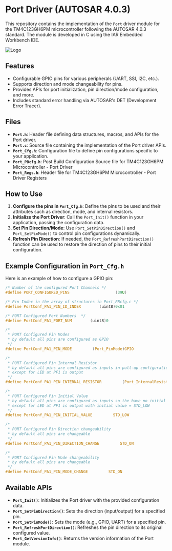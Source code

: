 
# Port Driver (AUTOSAR 4.0.3)

This repository contains the implementation of the `Port` driver module for the TM4C123GH6PM microcontroller following the AUTOSAR 4.0.3 standard. The module is developed in C using the IAR Embedded Workbench IDE.

![Logo](https://github.com/user-attachments/assets/d6258306-5c5b-4ad6-9327-88d452ae10f6)


## Features
- Configurable GPIO pins for various peripherals (UART, SSI, I2C, etc.).
- Supports direction and mode changeability for pins.
- Provides APIs for port initialization, pin direction/mode configuration, and more.
- Includes standard error handling via AUTOSAR's DET (Development Error Tracer).

## Files
- **`Port.h`**: Header file defining data structures, macros, and APIs for the Port driver.
- **`Port.c`**: Source file containing the implementation of the Port driver APIs.
- **`Port_Cfg.h`**: Configuration file to define pin configurations specific to your application.
- **`Port_PBcfg.h`**:  Post Build Configuration Source file for TM4C123GH6PM Microcontroller - Port Driver
- **`Port_Regs.h`**: Header file for TM4C123GH6PM Microcontroller - Port Driver Registers
  
## How to Use
1. **Configure the pins in `Port_Cfg.h`**: Define the pins to be used and their attributes such as direction, mode, and internal resistors.
2. **Initialize the Port Driver**: Call the `Port_Init()` function in your application, passing the configuration data.
3. **Set Pin Direction/Mode**: Use `Port_SetPinDirection()` and `Port_SetPinMode()` to control pin configurations dynamically.
4. **Refresh Pin Direction**: If needed, the `Port_RefreshPortDirection()` function can be used to restore the direction of pins to their initial configuration.

## Example Configuration in `Port_Cfg.h`
Here is an example of how to configure a GPIO pin:

```c
/* Number of the configured Port Channels */
#define PORT_CONFIGURED_PINS                    (39U)

/* Pin Index in the array of structures in Port_PBcfg.c */
#define PortConf_PA1_PIN_ID_INDEX        (uint8)0x01

/* PORT Configured Port Numbers  */
#define PortConf_PA1_PORT_NUM        (uint8)0

/* 
 * PORT Configured Pin Modes 
 * by default all pins are configured as GPIO 
 */
#define PortConf_PA1_PIN_MODE         (Port_PinMode)GPIO

/* 
 * PORT Configured Pin Internal Resistor 
 * by default all pins are configured as inputs in pull-up configuration,
 * except for LED at PF1 is output  
 */
#define PortConf_PA1_PIN_INTERNAL_RESISTOR         (Port_InternalResistorType)PULL_UP

/* 
 * PORT Configured Pin Initial Value 
 * by default all pins are configured as inputs so the have no initial value,
 * except for LED at PF1 is output with initial value = STD_LOW  
 */
#define PortConf_PA1_PIN_INITIAL_VALUE         STD_LOW

/* 
 * PORT Configured Pin Direction changeability
 * by default all pins are changeable  
 */
#define PortConf_PA1_PIN_DIRECTION_CHANGE         STD_ON

/* 
 * PORT Configured Pin Mode changeability
 * by default all pins are changeable  
 */
#define PortConf_PA1_PIN_MODE_CHANGE         STD_ON

```

## Available APIs
- **`Port_Init()`**: Initializes the Port driver with the provided configuration data.
- **`Port_SetPinDirection()`**: Sets the direction (input/output) for a specified pin.
- **`Port_SetPinMode()`**: Sets the mode (e.g., GPIO, UART) for a specified pin.
- **`Port_RefreshPortDirection()`**: Refreshes the pin direction to its original configured value.
- **`Port_GetVersionInfo()`**: Returns the version information of the Port module.

